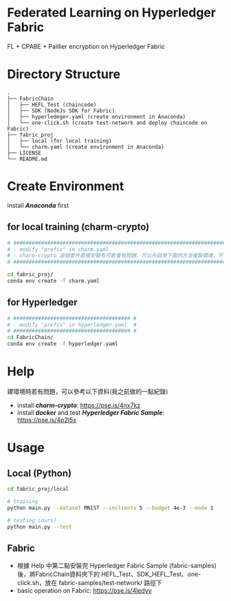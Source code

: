 # Federated Learning on Hyperledger Fabric
FL + CPABE + Paillier encryption on Hyperledger Fabric

# Directory Structure  
```
.  
├── FabricChain  
│   ├── HEFL_Test (chaincode)  
│   ├── SDK (NodeJs SDK for Fabric)  
│   ├── hyperledeger.yaml (create environment in Anaconda)  
│   └── one-click.sh (create test-network and deploy chaincode on Fabric)    
├── fabric_proj  
│   ├── local (for local training) 
│   └── charm.yaml (create environment in Anaconda)    
├── LICENSE  
└── README.md  
```

# Create Environment
install ***Anaconda*** first
## for local training (charm-crypto)
```bash
# ######################################################################################################### #
# - modify "prefix" in charm.yaml                                                                           #
# - charm-crypto 這個套件直接安裝有可能會有問題，可以先試用下面的方法複製環境，不行的話可參考下方提供的方法自行安裝  #
# ######################################################################################################### #

cd fabric_proj/
conda env create -f charm.yaml 
```

## for Hyperledger
```bash
# ###################################### #
# - modify "prefix" in hyperledger.yaml  #
# ###################################### #
cd FabricChain/
conda env create -f hyperledger.yaml 
```
# Help
建環境時若有問題，可以參考以下資料(我之前做的一點紀錄)

- install ***charm-crypto***: https://pse.is/4nx7kz
- install ***docker*** and test ***Hyperledger Fabric Sample***: https://pse.is/4p2l5x

# Usage
## Local  (Python)
```bash
cd fabric_proj/local

# training
python main.py --dataset MNIST --inclients 5 --budget 4e-3 --mode 1

# testing (ours)
python main.py --test
```
## Fabric
- 根據 Help 中第二點安裝完 Hyperledger Fabric Sample (fabric-samples) 後，將FabricChain資料夾下的 HEFL_Test、SDK_HEFL_Test、one-click.sh，放在 fabric-samples/test-network/ 路徑下
- basic operation on Fabric: https://pse.is/4ledyv
